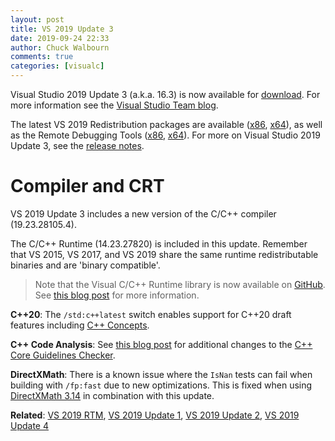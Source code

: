 ```yaml
---
layout: post
title: VS 2019 Update 3
date: 2019-09-24 22:33
author: Chuck Walbourn
comments: true
categories: [visualc]
---
```


Visual Studio 2019 Update 3 (a.k.a. 16.3) is now available for [download](https://visualstudio.microsoft.com/downloads/). For more information see the [Visual Studio Team blog](https://devblogs.microsoft.com/visualstudio/dot-net-core-support-in-visual-studio-2019-version-16-3/).
<!--more-->

The latest VS 2019 Redistribution packages are available ([x86](https://aka.ms/vs/16/release/VC_redist.x86.exe), [x64](https://aka.ms/vs/16/release/VC_redist.x64.exe)), as well as the Remote Debugging Tools ([x86](https://aka.ms/vs/16/release/RemoteTools.x86ret.enu.exe), [x64](https://aka.ms/vs/16/release/RemoteTools.amd64ret.enu.exe)). For more on Visual Studio 2019 Update 3, see the [release notes](https://docs.microsoft.com/en-us/visualstudio/releases/2019/release-notes#16.3.0).

<h1>Compiler and CRT</h1>

VS 2019 Update 3 includes a new version of the C/C++ compiler (19.23.28105.4).

The C/C++ Runtime (14.23.27820) is included in this update. Remember that VS 2015, VS 2017, and VS 2019 share the same runtime redistributable binaries and are 'binary compatible'.

> Note that the Visual C/C++ Runtime library is now available on [GitHub](https://github.com/microsoft/STL). See [this blog post](https://devblogs.microsoft.com/cppblog/open-sourcing-msvcs-stl/) for more information.

<strong>C++20</strong>: The ``/std:c++latest`` switch enables support for C++20 draft features including [C++ Concepts](https://devblogs.microsoft.com/cppblog/c20-concepts-are-here-in-visual-studio-2019-version-16-3/).

<strong>C++ Code Analysis</strong>: See [this blog post](https://devblogs.microsoft.com/cppblog/new-c-core-check-rules/) for additional changes to the [C++ Core Guidelines Checker](https://docs.microsoft.com/en-us/visualstudio/code-quality/code-analysis-for-cpp-corecheck).

<strong>DirectXMath</strong>: There is a known issue where the <code>IsNan</code> tests can fail when building with <code>/fp:fast</code> due to new optimizations. This is fixed when using [DirectXMath 3.14](https://walbourn.github.io/directxmath-3.14/) in combination with this update.

<strong>Related</strong>: <a href="https://walbourn.github.io/visual-studio-2019/">VS 2019 RTM</a>, <a href="https://walbourn.github.io/vs-2019-update-1/">VS 2019 Update 1</a>, <a href="https://walbourn.github.io/vs-2019-update-2/">VS 2019 Update 2</a>, <a href="https://walbourn.github.io/vs-2019-update-4/">VS 2019 Update 4</a>
